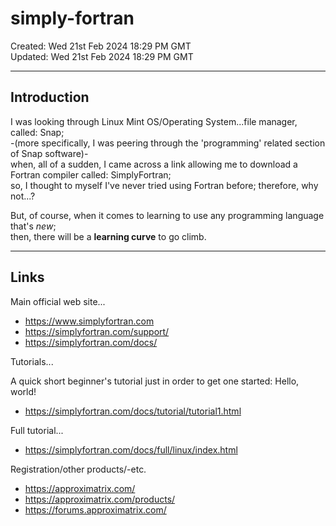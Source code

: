# simply-fortran

Created: Wed 21st Feb 2024 18:29 PM GMT  
Updated: Wed 21st Feb 2024 18:29 PM GMT  

-----

## Introduction

I was looking through Linux Mint OS/Operating System...file manager, called: Snap;  
-(more specifically, I was peering through the 'programming' related section of Snap software)-  
when, all of a sudden, I came across a link allowing me to download a Fortran compiler called: SimplyFortran;  
so, I thought to myself I've never tried using Fortran before; therefore, why not...?  

But, of course, when it comes to learning to use any programming language that's *new*;  
then, there will be a **learning curve** to go climb.  

-----

## Links

Main official web site...  
- https://www.simplyfortran.com  
- https://simplyfortran.com/support/
- https://simplyfortran.com/docs/

Tutorials...

A quick short beginner's tutorial just in order to get one started: Hello, world!  
- https://simplyfortran.com/docs/tutorial/tutorial1.html  

Full tutorial...  
- https://simplyfortran.com/docs/full/linux/index.html  

Registration/other products/-etc.    
- https://approximatrix.com/  
- https://approximatrix.com/products/
- https://forums.approximatrix.com/  

